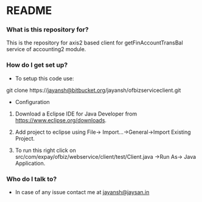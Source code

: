 # README #


### What is this repository for? ###

This is the repository for axis2 based client for getFinAccountTransBal service of accounting2 module.

### How do I get set up? ###

* To setup this code use:

git clone https://jayansh@bitbucket.org/jayansh/ofbizserviceclient.git


* Configuration

1. Download a Eclipse IDE for Java Developer from 
https://www.eclipse.org/downloads.

2. Add project to eclipse using File-> Import...->General->Import Existing Project. 

3. To run this right click on 
src/com/expay/ofbiz/webservice/client/test/Client.java
->Run As-> Java Application.


### Who do I talk to? ###

* In case of any issue contact me at jayansh@jaysan.in